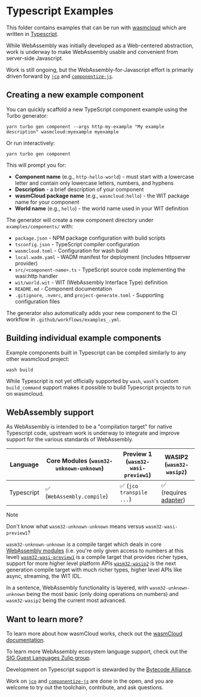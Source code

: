 # Typescript Examples

This folder contains examples that can be run with [wasmcloud][wasmcloud] which are written in [Typescript][typescript].

While WebAssembly was initially developed as a Web-centered abstraction, work is underway to make WebAssembly usable and convenient from server-side Javascript.

Work is still ongoing, but the WebAssembly-for-Javascript effort is primarily driven forward by [`jco`][jco] and [`componentize-js`][componentize-js].

[jco]: https://github.com/bytecodealliance/jco
[componentize-js]: https://github.com/bytecodealliance/componentize-js

## Creating a new example component

You can quickly scaffold a new TypeScript component example using the Turbo generator:

```console
yarn turbo gen component --args http-my-example "My example description" wasmcloud:myexample myexample
```

Or run interactively:

```console
yarn turbo gen component
```

This will prompt you for:

- **Component name** (e.g., `http-hello-world`) - must start with a lowercase letter and contain only lowercase letters, numbers, and hyphens
- **Description** - a brief description of your component
- **wasmCloud package name** (e.g., `wasmcloud:hello`) - the WIT package name for your component
- **World name** (e.g., `hello`) - the world name used in your WIT definition

The generator will create a new component directory under `examples/components/` with:

- `package.json` - NPM package configuration with build scripts
- `tsconfig.json` - TypeScript compiler configuration
- `wasmcloud.toml` - Configuration for wash build
- `local.wadm.yaml` - WADM manifest for deployment (includes httpserver provider)
- `src/<component-name>.ts` - TypeScript source code implementing the wasi:http handler
- `wit/world.wit` - WIT (WebAssembly Interface Type) definition
- `README.md` - Component documentation
- `.gitignore`, `.nvmrc`, and `project-generate.toml` - Supporting configuration files

The generator also automatically adds your new component to the CI workflow in `.github/workflows/examples_.yml`.

## Building individual example components

Example components built in Typescript can be compiled similarly to any other wasmcloud project:

```console
wash build
```

While Typescript is not yet officially supported by `wash`, `wash`'s custom `build_command` support makes it possible to build Typescript projects to run on wasmcloud.

## WebAssembly support

As WebAssembly is intended to be a "compilation target" for native Typescript code, upstream work is underway to integrate and improve support for the various standards of WebAssembly.

| Language   | Core Modules (`wasm32-unknown-unknown`) | Preview 1 (`wasm32-wasi-preview1`) | WASIP2 (`wasm32-wasip2`)                 |
| ---------- | --------------------------------------- | ---------------------------------- | ---------------------------------------- |
| Typescript | ✅ (`WebAssembly.compile`)              | ✅ (`jco transpile ...`)           | ✅ (requires [adapter][wasi-p2-adapter]) |

> [!NOTE]
> Don't know what `wasm32-unknown-unknown` means versus `wasm32-wasi-preview1`?
>
> `wasm32-unknown-unknown` is a compile target which deals in core [WebAssembly modules][wasm-core-modules] (i.e. you're only given access to numbers at this level)
> [`wasm32-wasi-preview1`][wasi-p1] is a compile target that provides richer types, support for more higher level platform APIs
> [`wasm32-wasip2`][wasi-p2] is the next generation compile target with much richer types, higher level APIs like async, streaming, the WIT IDL.
>
> In a sentence, WebAssembly functionality is layered, with `wasm32-unknown-unknown` being the most basic (only doing operations on numbers) and `wasm32-wasip2` being the current most advanced.

## Want to learn more?

To learn more about how wasmCloud works, check out the [wasmCloud documentation][wasmcloud-docs].

To learn more WebAssembly ecosystem language support, check out the [SIG Guest Languages Zulip group](https://bytecodealliance.zulipchat.com/#narrow/stream/394175-SIG-Guest-Languages).

Development on Typescript support is stewarded by the [Bytecode Alliance][bca].

Work on [`jco`][jco] and [`componentize-js`][componentize-js] are done in the open, and you are welcome to try out the toolchain, contribute, and ask questions.

[typescript]: https://typescript-lang.org
[wasmcloud]: https://wasmcloud.com
[wasi-p1]: https://github.com/WebAssembly/WASI/blob/main/legacy/preview1/docs.md
[wasi-p2]: https://github.com/WebAssembly/WASI/blob/main/preview2
[wasi-p2-adapter]: https://github.com/bytecodealliance/wasmtime/tree/main/crates/wasi-preview1-component-adapter
[wasm-core-modules]: https://webassembly.github.io/spec/core/
[bca]: https://bytecodealliance.org/
[wasmtime]: https://github.com/bytecodealliance/wasmtime
[wasmcloud-docs]: https://wasmcloud.com/docs/intro
